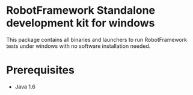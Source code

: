 RobotFramework Standalone development kit for windows
=====================================================

This package contains all binaries and launchers to run RobotFramework tests under windows with no software installation needed.

Prerequisites
==============
* Java 1.6


